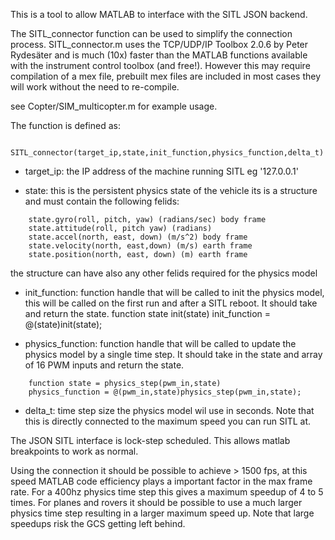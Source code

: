 This is a tool to allow MATLAB to interface with the SITL JSON backend.

The SITL_connector function can be used to simplify the connection process. SITL_connector.m uses the TCP/UDP/IP Toolbox 2.0.6 by Peter Rydesäter and is much (10x) faster than the MATLAB functions available with the instrument control toolbox (and free!). However this may require compilation of a mex file, prebuilt mex files are included in most cases they will work without the need to re-compile. 

see Copter/SIM_multicopter.m for example usage.

The function is defined as:
```
    SITL_connector(target_ip,state,init_function,physics_function,delta_t)
```
- target_ip: the IP address of the machine running SITL eg '127.0.0.1'

- state: this is the persistent physics state of the vehicle its is a structure and must contain the following felids:
```
    state.gyro(roll, pitch, yaw) (radians/sec) body frame
    state.attitude(roll, pitch yaw) (radians)
    state.accel(north, east, down) (m/s^2) body frame
    state.velocity(north, east,down) (m/s) earth frame
    state.position(north, east, down) (m) earth frame 
```
the structure can have also any other felids required for the physics model

- init_function: function handle that will be called to init the physics model, this will be called on the first run and after a SITL reboot. It should take and return the state.
    function state init(state)
    init_function = @(state)init(state);

- physics_function: function handle that will be called to update the physics model by a single time step. It should take in the state and array of 16 PWM inputs and return the state.
```
    function state = physics_step(pwm_in,state)
    physics_function = @(pwm_in,state)physics_step(pwm_in,state);
```
- delta_t: time step size the physics model wil use in seconds. Note that this is directly connected to the maximum speed you can run SITL at.

The JSON SITL interface is lock-step scheduled. This allows matlab breakpoints to work as normal.

Using the connection it should be possible to achieve > 1500 fps, at this speed MATLAB code efficiency plays a important factor in the max frame rate. For a 400hz physics time step this gives a maximum speedup of 4 to 5 times. For planes and rovers it should be possible to use a much larger physics time step resulting in a larger maximum speed up. Note that large speedups risk the GCS getting left behind.
